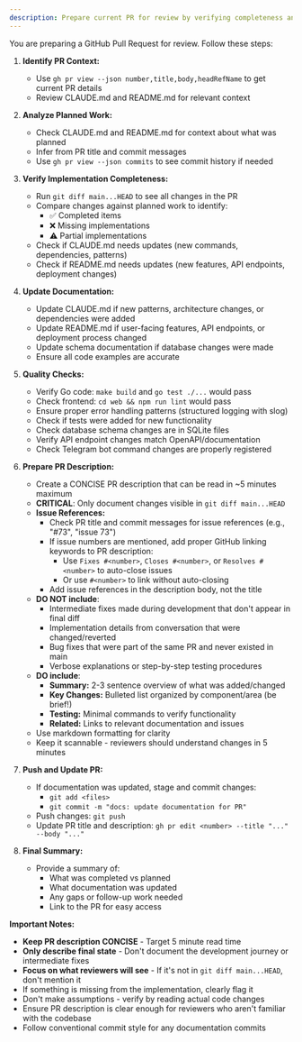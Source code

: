 ```yaml
---
description: Prepare current PR for review by verifying completeness and updating documentation
---
```


You are preparing a GitHub Pull Request for review. Follow these steps:

1. **Identify PR Context:**
   - Use `gh pr view --json number,title,body,headRefName` to get current PR details
   - Review CLAUDE.md and README.md for relevant context

2. **Analyze Planned Work:**
   - Check CLAUDE.md and README.md for context about what was planned
   - Infer from PR title and commit messages
   - Use `gh pr view --json commits` to see commit history if needed

3. **Verify Implementation Completeness:**
   - Run `git diff main...HEAD` to see all changes in the PR
   - Compare changes against planned work to identify:
     - ✅ Completed items
     - ❌ Missing implementations
     - ⚠️  Partial implementations
   - Check if CLAUDE.md needs updates (new commands, dependencies, patterns)
   - Check if README.md needs updates (new features, API endpoints, deployment changes)

4. **Update Documentation:**
   - Update CLAUDE.md if new patterns, architecture changes, or dependencies were added
   - Update README.md if user-facing features, API endpoints, or deployment process changed
   - Update schema documentation if database changes were made
   - Ensure all code examples are accurate

5. **Quality Checks:**
   - Verify Go code: `make build` and `go test ./...` would pass
   - Check frontend: `cd web && npm run lint` would pass
   - Ensure proper error handling patterns (structured logging with slog)
   - Check if tests were added for new functionality
   - Check database schema changes are in SQLite files
   - Verify API endpoint changes match OpenAPI/documentation
   - Check Telegram bot command changes are properly registered

6. **Prepare PR Description:**
   - Create a CONCISE PR description that can be read in ~5 minutes maximum
   - **CRITICAL**: Only document changes visible in `git diff main...HEAD`
   - **Issue References:**
     - Check PR title and commit messages for issue references (e.g., "#73", "issue 73")
     - If issue numbers are mentioned, add proper GitHub linking keywords to PR description:
       - Use `Fixes #<number>`, `Closes #<number>`, or `Resolves #<number>` to auto-close issues
       - Or use `#<number>` to link without auto-closing
     - Add issue references in the description body, not the title
   - **DO NOT include**:
     - Intermediate fixes made during development that don't appear in final diff
     - Implementation details from conversation that were changed/reverted
     - Bug fixes that were part of the same PR and never existed in main
     - Verbose explanations or step-by-step testing procedures
   - **DO include**:
     - **Summary:** 2-3 sentence overview of what was added/changed
     - **Key Changes:** Bulleted list organized by component/area (be brief!)
     - **Testing:** Minimal commands to verify functionality
     - **Related:** Links to relevant documentation and issues
   - Use markdown formatting for clarity
   - Keep it scannable - reviewers should understand changes in 5 minutes

7. **Push and Update PR:**
   - If documentation was updated, stage and commit changes:
     - `git add <files>`
     - `git commit -m "docs: update documentation for PR"`
   - Push changes: `git push`
   - Update PR title and description: `gh pr edit <number> --title "..." --body "..."`

8. **Final Summary:**
   - Provide a summary of:
     - What was completed vs planned
     - What documentation was updated
     - Any gaps or follow-up work needed
     - Link to the PR for easy access

**Important Notes:**
- **Keep PR description CONCISE** - Target 5 minute read time
- **Only describe final state** - Don't document the development journey or intermediate fixes
- **Focus on what reviewers will see** - If it's not in `git diff main...HEAD`, don't mention it
- If something is missing from the implementation, clearly flag it
- Don't make assumptions - verify by reading actual code changes
- Ensure PR description is clear enough for reviewers who aren't familiar with the codebase
- Follow conventional commit style for any documentation commits
